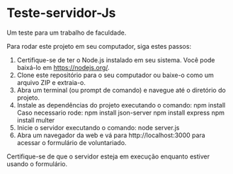 # Teste-servidor-Js
Um teste para um trabalho de faculdade.

Para rodar este projeto em seu computador, siga estes passos:

1. Certifique-se de ter o Node.js instalado em seu sistema. Você pode baixá-lo em https://nodejs.org/.
2. Clone este repositório para o seu computador ou baixe-o como um arquivo ZIP e extraia-o.
3. Abra um terminal (ou prompt de comando) e navegue até o diretório do projeto.
4. Instale as dependências do projeto executando o comando:
     npm install
     Caso necessario rode: 
     npm install json-server 
     npm install express
     npm install multer
5. Inicie o servidor executando o comando:
     node server.js
6. Abra um navegador da web e vá para http://localhost:3000 para acessar o formulário de voluntariado.

Certifique-se de que o servidor esteja em execução enquanto estiver usando o formulário.

